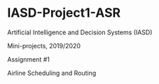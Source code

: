 # IASD-Project1-ASR

Artificial Intelligence and Decision Systems (IASD)

Mini-projects, 2019/2020

Assignment #1

Airline Scheduling and Routing
